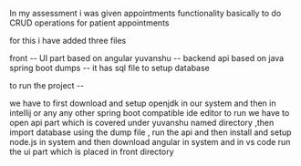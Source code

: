 In my assessment i was given appointments functionality basically to do CRUD operations for patient appointments 

for this i have added three files

front -- UI part based on angular
yuvanshu -- backend api based on java spring boot 
dumps -- it has sql file to setup database 


to run the project -- 

we have to first download and setup openjdk in our system and then in intellij or any any other spring boot compatible ide editor to run we have to open api part 
which is covered under yuvanshu named directory ,then import database using the dump file , run the api and then install and setup node.js in system and then download angular in 
system and in vs code run the ui part which is placed in front directory
